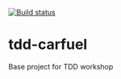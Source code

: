 [![Build status](https://ci.appveyor.com/api/projects/status/8pfo7o4i72c548p7?svg=true)](https://ci.appveyor.com/project/win05178/tdd-carfuel)

# tdd-carfuel
Base project for TDD workshop
